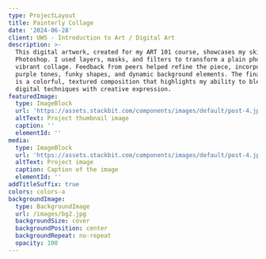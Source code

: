 ```yaml
---
type: ProjectLayout
title: Painterly Collage
date: '2024-06-28'
client: UWS - Introduction to Art / Digital Art
description: >-
  This digital artwork, created for my ART 101 course, showcases my skills with
  Photoshop. I used layers, masks, and filters to transform a plain photo into a
  vibrant collage. Feedback from peers helped refine the piece, incorporating
  purple tones, funky shapes, and dynamic background elements. The final result
  is a colorful, textured composition that highlights my ability to blend
  digital techniques with creative expression.
featuredImage:
  type: ImageBlock
  url: 'https://assets.stackbit.com/components/images/default/post-4.jpeg'
  altText: Project thumbnail image
  caption: ''
  elementId: ''
media:
  type: ImageBlock
  url: 'https://assets.stackbit.com/components/images/default/post-4.jpeg'
  altText: Project image
  caption: Caption of the image
  elementId: ''
addTitleSuffix: true
colors: colors-a
backgroundImage:
  type: BackgroundImage
  url: /images/bg2.jpg
  backgroundSize: cover
  backgroundPosition: center
  backgroundRepeat: no-repeat
  opacity: 100
---
```

